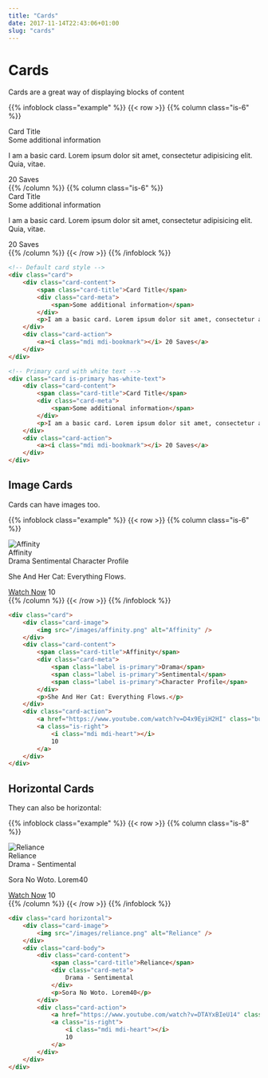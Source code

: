 ```yaml
---
title: "Cards"
date: 2017-11-14T22:43:06+01:00
slug: "cards"
---
```


# Cards

Cards are a great way of displaying blocks of content

{{% infoblock class="example" %}}
{{< row >}}
{{% column class="is-6" %}}
<div class="card">
    <div class="card-content">
        <span class="card-title">Card Title</span>
        <div class="card-meta">
            <span>Some additional information</span>
        </div>
        <p>I am a basic card. Lorem ipsum dolor sit amet, consectetur adipisicing elit. Quia, vitae.</p>
    </div>
    <div class="card-action">
        <a><i class="mdi mdi-bookmark"></i> 20 Saves</a>
    </div>
</div>
{{% /column %}}
{{% column class="is-6" %}}
<div class="card is-primary has-white-text">
    <div class="card-content">
        <span class="card-title">Card Title</span>
        <div class="card-meta">
            <span>Some additional information</span>
        </div>
        <p>I am a basic card. Lorem ipsum dolor sit amet, consectetur adipisicing elit. Quia, vitae.</p>
    </div>
    <div class="card-action">
        <a><i class="mdi mdi-bookmark"></i> 20 Saves</a>
    </div>
</div>
{{% /column %}}
{{< /row >}}
{{% /infoblock %}}

```html
<!-- Default card style -->
<div class="card">
    <div class="card-content">
        <span class="card-title">Card Title</span>
        <div class="card-meta">
            <span>Some additional information</span>
        </div>
        <p>I am a basic card. Lorem ipsum dolor sit amet, consectetur adipisicing elit. Quia, vitae.</p>
    </div>
    <div class="card-action">
        <a><i class="mdi mdi-bookmark"></i> 20 Saves</a>
    </div>
</div>

<!-- Primary card with white text -->
<div class="card is-primary has-white-text">
    <div class="card-content">
        <span class="card-title">Card Title</span>
        <div class="card-meta">
            <span>Some additional information</span>
        </div>
        <p>I am a basic card. Lorem ipsum dolor sit amet, consectetur adipisicing elit. Quia, vitae.</p>
    </div>
    <div class="card-action">
        <a><i class="mdi mdi-bookmark"></i> 20 Saves</a>
    </div>
</div>
```

## Image Cards
Cards can have images too.

{{% infoblock class="example" %}}
{{< row >}}
{{% column class="is-6" %}}
<div class="card">
    <div class="card-image">
        <img src="/images/affinity.png" alt="Affinity" />
    </div>
    <div class="card-content">
        <span class="card-title">Affinity</span>
        <div class="card-meta">
            <span class="label is-primary">Drama</span>
            <span class="label is-primary">Sentimental</span>
            <span class="label is-primary">Character Profile</span>
        </div>
        <p>She And Her Cat: Everything Flows.</p>
    </div>
    <div class="card-action">
        <a href="https://www.youtube.com/watch?v=D4x9EyiH2HI" class="button is-outline is-narrow">Watch Now</a>
        <a class="is-right">
            <i class="mdi mdi-heart"></i>
            10
        </a>
    </div>
</div>
{{% /column %}}
{{< /row >}}
{{% /infoblock %}}

```html
<div class="card">
    <div class="card-image">
        <img src="/images/affinity.png" alt="Affinity" />
    </div>
    <div class="card-content">
        <span class="card-title">Affinity</span>
        <div class="card-meta">
            <span class="label is-primary">Drama</span>
            <span class="label is-primary">Sentimental</span>
            <span class="label is-primary">Character Profile</span>
        </div>
        <p>She And Her Cat: Everything Flows.</p>
    </div>
    <div class="card-action">
        <a href="https://www.youtube.com/watch?v=D4x9EyiH2HI" class="button is-outline is-narrow">Watch Now</a>
        <a class="is-right">
            <i class="mdi mdi-heart"></i>
            10
        </a>
    </div>
</div>
```

## Horizontal Cards
They can also be horizontal:

{{% infoblock class="example" %}}
{{< row >}}
{{% column class="is-8" %}}
<div class="card horizontal">
    <div class="card-image">
        <img src="/images/reliance.png" alt="Reliance" />
    </div>
    <div class="card-body">
        <div class="card-content">
            <span class="card-title">Reliance</span>
            <div class="card-meta">
                Drama - Sentimental
            </div>
            <p>Sora No Woto. Lorem40</p>
        </div>
        <div class="card-action">
            <a href="https://www.youtube.com/watch?v=DTAYxBIeU14" class="button is-outline is-narrow">Watch Now</a>
            <a class="is-right">
                <i class="mdi mdi-heart"></i>
                10
            </a>
        </div>
    </div>
</div>
{{% /column %}}
{{< /row >}}
{{% /infoblock %}}

```html
<div class="card horizontal">
    <div class="card-image">
        <img src="/images/reliance.png" alt="Reliance" />
    </div>
    <div class="card-body">
        <div class="card-content">
            <span class="card-title">Reliance</span>
            <div class="card-meta">
                Drama - Sentimental
            </div>
            <p>Sora No Woto. Lorem40</p>
        </div>
        <div class="card-action">
            <a href="https://www.youtube.com/watch?v=DTAYxBIeU14" class="button is-outline is-narrow">Watch Now</a>
            <a class="is-right">
                <i class="mdi mdi-heart"></i>
                10
            </a>
        </div>
    </div>
</div>
```
